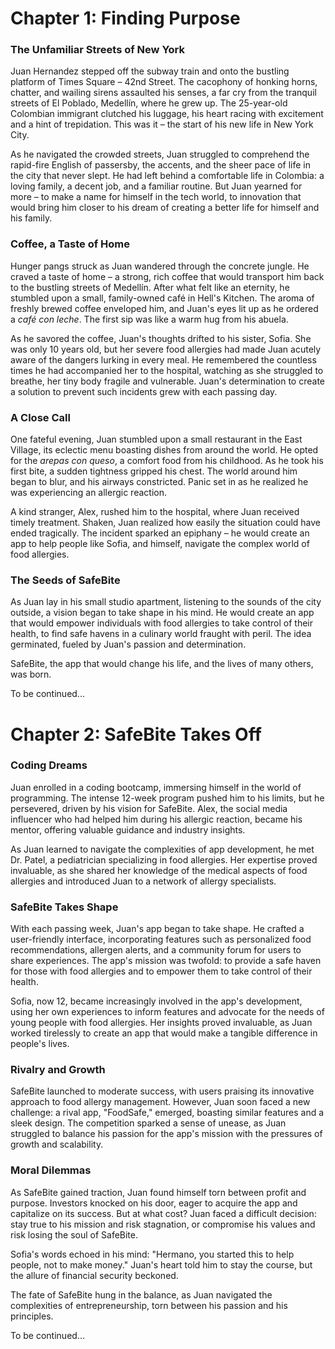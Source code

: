 **Chapter 1: Finding Purpose**
===============

### The Unfamiliar Streets of New York

Juan Hernandez stepped off the subway train and onto the bustling platform of Times Square – 42nd Street. The cacophony of honking horns, chatter, and wailing sirens assaulted his senses, a far cry from the tranquil streets of El Poblado, Medellín, where he grew up. The 25-year-old Colombian immigrant clutched his luggage, his heart racing with excitement and a hint of trepidation. This was it – the start of his new life in New York City.

As he navigated the crowded streets, Juan struggled to comprehend the rapid-fire English of passersby, the accents, and the sheer pace of life in the city that never slept. He had left behind a comfortable life in Colombia: a loving family, a decent job, and a familiar routine. But Juan yearned for more – to make a name for himself in the tech world, to innovation that would bring him closer to his dream of creating a better life for himself and his family.

### Coffee, a Taste of Home

Hunger pangs struck as Juan wandered through the concrete jungle. He craved a taste of home – a strong, rich coffee that would transport him back to the bustling streets of Medellín. After what felt like an eternity, he stumbled upon a small, family-owned café in Hell's Kitchen. The aroma of freshly brewed coffee enveloped him, and Juan's eyes lit up as he ordered a _café con leche_. The first sip was like a warm hug from his abuela.

As he savored the coffee, Juan's thoughts drifted to his sister, Sofia. She was only 10 years old, but her severe food allergies had made Juan acutely aware of the dangers lurking in every meal. He remembered the countless times he had accompanied her to the hospital, watching as she struggled to breathe, her tiny body fragile and vulnerable. Juan's determination to create a solution to prevent such incidents grew with each passing day.

### A Close Call

One fateful evening, Juan stumbled upon a small restaurant in the East Village, its eclectic menu boasting dishes from around the world. He opted for the _arepas con queso_, a comfort food from his childhood. As he took his first bite, a sudden tightness gripped his chest. The world around him began to blur, and his airways constricted. Panic set in as he realized he was experiencing an allergic reaction.

A kind stranger, Alex, rushed him to the hospital, where Juan received timely treatment. Shaken, Juan realized how easily the situation could have ended tragically. The incident sparked an epiphany – he would create an app to help people like Sofia, and himself, navigate the complex world of food allergies.

### The Seeds of SafeBite

As Juan lay in his small studio apartment, listening to the sounds of the city outside, a vision began to take shape in his mind. He would create an app that would empower individuals with food allergies to take control of their health, to find safe havens in a culinary world fraught with peril. The idea germinated, fueled by Juan's passion and determination.

SafeBite, the app that would change his life, and the lives of many others, was born.

To be continued...

**Chapter 2: SafeBite Takes Off**
===============

### Coding Dreams

Juan enrolled in a coding bootcamp, immersing himself in the world of programming. The intense 12-week program pushed him to his limits, but he persevered, driven by his vision for SafeBite. Alex, the social media influencer who had helped him during his allergic reaction, became his mentor, offering valuable guidance and industry insights.

As Juan learned to navigate the complexities of app development, he met Dr. Patel, a pediatrician specializing in food allergies. Her expertise proved invaluable, as she shared her knowledge of the medical aspects of food allergies and introduced Juan to a network of allergy specialists.

### SafeBite Takes Shape

With each passing week, Juan's app began to take shape. He crafted a user-friendly interface, incorporating features such as personalized food recommendations, allergen alerts, and a community forum for users to share experiences. The app's mission was twofold: to provide a safe haven for those with food allergies and to empower them to take control of their health.

Sofia, now 12, became increasingly involved in the app's development, using her own experiences to inform features and advocate for the needs of young people with food allergies. Her insights proved invaluable, as Juan worked tirelessly to create an app that would make a tangible difference in people's lives.

### Rivalry and Growth

SafeBite launched to moderate success, with users praising its innovative approach to food allergy management. However, Juan soon faced a new challenge: a rival app, "FoodSafe," emerged, boasting similar features and a sleek design. The competition sparked a sense of unease, as Juan struggled to balance his passion for the app's mission with the pressures of growth and scalability.

### Moral Dilemmas

As SafeBite gained traction, Juan found himself torn between profit and purpose. Investors knocked on his door, eager to acquire the app and capitalize on its success. But at what cost? Juan faced a difficult decision: stay true to his mission and risk stagnation, or compromise his values and risk losing the soul of SafeBite.

Sofia's words echoed in his mind: "Hermano, you started this to help people, not to make money." Juan's heart told him to stay the course, but the allure of financial security beckoned.

The fate of SafeBite hung in the balance, as Juan navigated the complexities of entrepreneurship, torn between his passion and his principles.

To be continued...